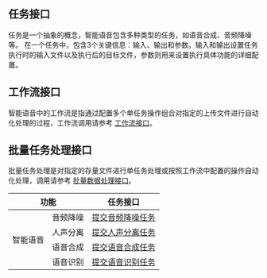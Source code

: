 ## 任务接口

任务是一个抽象的概念，智能语音包含多种类型的任务，如语音合成、音频降噪等。
在一个任务中，包含3个关键信息：输入、输出和参数。输入和输出设置任务执行时的输入文件以及执行后的目标文件，参数则用来设置执行具体功能的详细配置。


<table>
<thead>
<tr>
<th colspan=2>功能</th>
<th>任务接口</th>
</tr>
</thead>
<tbody><tr>
<tr>
<td rowspan=4>智能语音</td>
<td>音频降噪</td>
<td><a href="https://cloud.tencent.com/document/product/460/76905">提交音频降噪任务</a></td>
</tr>
<tr>
<td>人声分离</td>
<td><a href="https://cloud.tencent.com/document/product/460/76918">提交人声分离任务</a></td>
</tr>
<tr>
<td>语音合成</td>
<td><a href="https://cloud.tencent.com/document/product/460/76914">提交语音合成任务</a></td>
</tr>
<tr>
<td>语音识别</td>
<td><a href="https://cloud.tencent.com/document/product/460/78951">提交语音识别任务</a></td>
</tr>


## 工作流接口

智能语音中的工作流是指通过配置多个单任务操作组合对指定的上传文件进行自动化处理的过程，工作流调用请参考 [工作流接口](https://cloud.tencent.com/document/product/460/76838)。

## 批量任务处理接口

批量任务处理是对指定的存量文件进行单任务处理或按照工作流中配置的操作自动化处理，调用请参考 [批量数据处理接口](https://cloud.tencent.com/document/product/460/76843)。
